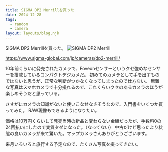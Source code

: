 ```yaml
---
title: SIGMA DP2 Merrillを買った
date: 2024-12-28
tags:
  - random
  - camera
layout: layouts/blog.njk
---
```


SIGMA DP2 Merrillを買った。
![SIGMA DP2 Merrill](https://images.microcms-assets.io/assets/8a67adc8f7bb4e219d83d3dee85054d9/dc771ef4b5854ec0b345fde5b8237509/PXL_20241228_041619638.jpg)

https://www.sigma-global.com/jp/cameras/dp2-merrill/

10年前くらいに発売されたカメラで、Foveonセンサーというクセ強めなセンサーを搭載しているコンパクトデジカメだ。
初めてのカメラとして手を出すものではないと思うが、正常な判断がつかなくなってしまったので仕方ない。
無難な写真はスマホカメラで十分撮れるので、これくらいクセのあるカメラのほうが楽しめそうだと思っている。

さすがにカメラの知識がないと使いこなせなさそうなので、入門書をいくつか買ってみた。
RAW現像もできるようになりたい。

価格は10万円くらいして発売当時の新品と変わらない金額だったが、手数料0の24回払いにしたので実質タダになった。（なってない）
中古だけど思ったより状態の良いカメラが来て驚いた。マップカメラさんありがとうございます。

来月いろいろと旅行する予定なので、たくさん写真を撮ってきたい。
